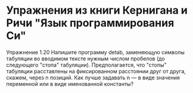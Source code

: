# Упражнения из книги Кернигана и Ричи "Язык программирования Си"

Упражнение 1.20 Напишите программу detab, заменяющую символы табуляции во вводимом тексте нужным
числом пробелов (до следующего "стопа" табуляции). Предполагается, что "стопы" табуляции расставлены на
фиксированном расстоянии друг от друга, скажем, через n позиций. Как лучше задавать n — в виде значения
переменной или в виде именованной константы?
